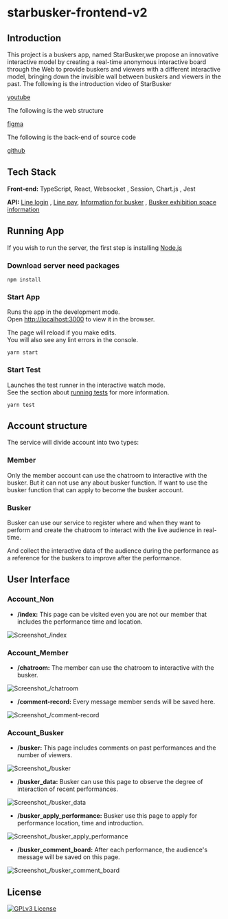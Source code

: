 # starbusker-frontend-v2
## Introduction
This project is a buskers app, named StarBusker,we propose an innovative interactive model by creating a real-time anonymous interactive board through the Web to provide buskers and viewers with a different interactive model, 
bringing down the invisible wall between buskers and viewers in the past.
The following is the introduction video of StarBusker

[youtube](https://www.youtube.com/watch?v=5EMPqfQ8q2A&ab_channel=%E7%BE%85%E5%A3%AB%E6%AC%BD)

The following is the web structure

[figma](https://www.figma.com/file/TDudYVUIilbU4okxY589dJ/%E8%A1%97%E9%A0%AD%E8%97%9D%E4%BA%BA?node-id=18%3A55)

The following is the back-end of source code

[github]()
## Tech Stack

**Front-end:** TypeScript, React, Websocket , Session, Chart.js , Jest

**API:** [Line login](https://developers.line.biz/zh-hant/)
, [Line pay](https://developers.line.biz/zh-hant/), [Information for busker](https://opendata.culture.tw/frontsite/openData/detail?datasetId=539)
, [Busker exhibition space information](https://opendata.culture.tw/frontsite/openData/detail?datasetId=540)


## Running App
If you wish to run the server, the first step is installing [Node.js](https://nodejs.org/en/)
### Download server need packages
```
npm install
```
### Start App

Runs the app in the development mode.\
Open [http://localhost:3000](http://localhost:3000) to view it in the browser.

The page will reload if you make edits.\
You will also see any lint errors in the console.
```
yarn start
```
### Start Test

Launches the test runner in the interactive watch mode.\
See the section about [running tests](https://facebook.github.io/create-react-app/docs/running-tests) for more information.
```
yarn test
```

## Account structure

The service will divide account into two types:
### Member

Only the member account can use the chatroom to interactive with the busker. But it can not use any about busker function. If want to use the busker function that can apply to become the busker account.

### Busker

Busker can use our service to register where and when they want to perform and create the chatroom to interact with the live audience in real-time.

And collect the interactive data of the audience during the performance as a reference for the buskers to improve after the performance.

## User Interface
### Account_Non
-  **/index:** This page can be visited even you are not our member that includes the performance time and location.

![Screenshot_/index](https://user-images.githubusercontent.com/58504170/132121021-509bfcc9-8343-42a5-a924-e809369b4fb7.png)

### Account_Member
-  **/chatroom:** The member can use the chatroom to interactive with the busker.

![Screenshot_/chatroom](https://user-images.githubusercontent.com/58504170/132121090-40767ded-6b3d-4e70-9f34-18cbf4904bde.png)

-  **/comment-record:** Every message member sends will be saved here.

![Screenshot_/comment-record](https://user-images.githubusercontent.com/58504170/132121092-61d43b74-b5c0-4ea6-bb72-69a0b34f46c7.png)

### Account_Busker
-  **/busker:** This page includes comments on past performances and the number of viewers.

![Screenshot_/busker](https://user-images.githubusercontent.com/58504170/132121126-3373f316-8581-49cd-85a8-8ed3a2a02f8e.png)

-  **/busker_data:** Busker can use this page to observe the degree of interaction of recent performances.

![Screenshot_/busker_data](https://user-images.githubusercontent.com/58504170/132121123-e4e3c2f5-87ae-4d6d-b44c-7e1e0baa0398.png)

-  **/busker_apply_performance:** Busker use this page  to apply for performance location, time and introduction.

![Screenshot_/busker_apply_performance](https://user-images.githubusercontent.com/58504170/132121172-d219e787-758a-4ecc-9417-2fae0389ae06.png)

-  **/busker_comment_board:** After each performance, the audience's message will be saved on this page.

![Screenshot_/busker_comment_board](https://user-images.githubusercontent.com/58504170/132121121-c9c8cd48-868c-4868-a8cf-33fb75d3ce2c.png)


## License
[![GPLv3 License](https://img.shields.io/badge/License-GPL%20v3-yellow.svg)](https://opensource.org/licenses/)
